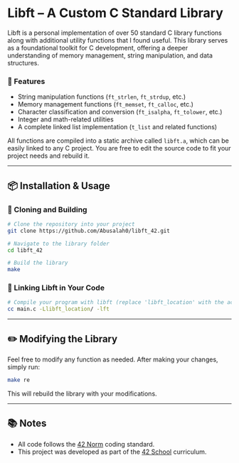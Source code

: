 # Libft – A Custom C Standard Library

Libft is a personal implementation of over 50 standard C library functions along with additional utility functions that I found useful. This library serves as a foundational toolkit for C development, offering a deeper understanding of memory management, string manipulation, and data structures.

### 🔧 Features

* String manipulation functions (`ft_strlen`, `ft_strdup`, etc.)
* Memory management functions (`ft_memset`, `ft_calloc`, etc.)
* Character classification and conversion (`ft_isalpha`, `ft_tolower`, etc.)
* Integer and math-related utilities
* A complete linked list implementation (`t_list` and related functions)

All functions are compiled into a static archive called `libft.a`, which can be easily linked to any C project. You are free to edit the source code to fit your project needs and rebuild it.

---

## 📦 Installation & Usage

### 🧱 Cloning and Building

```bash
# Clone the repository into your project
git clone https://github.com/Abusalah0/libft_42.git

# Navigate to the library folder
cd libft_42

# Build the library
make
```

### 🔗 Linking Libft in Your Code

```bash
# Compile your program with libft (replace 'libft_location' with the actual path)
cc main.c -Llibft_location/ -lft
```

---

## ✏️ Modifying the Library

Feel free to modify any function as needed. After making your changes, simply run:

```bash
make re
```

This will rebuild the library with your modifications.

---

## 📚 Notes

* All code follows the [42 Norm](https://github.com/42School/norminette) coding standard.
* This project was developed as part of the [42 School](https://42.fr) curriculum.
